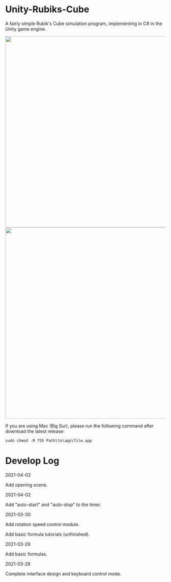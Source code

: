# Unity-Rubiks-Cube
A fairly simple Rubik's Cube simulation program, implementing in C# in the Unity game engine.

<img src="pics/screen_0.PNG" width="600">

<img src="pics/Project-1.gif" width="600">

If you are using Mac (Big Sur), please run the following command after download the latest release:

``
  sudo chmod -R 755 Path\to\app\file.app
``

# Develop Log

2021-04-02

Add opening scene.

2021-04-02

Add "auto-start" and "auto-stop" to the timer.

2021-03-30

Add rotation speed control module.

Add basic formula tutorials (unfinished).

2021-03-29

Add basic formulas.

2021-03-28

Complete interface design and keyboard control mode.
